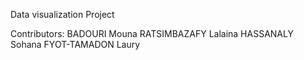 Data visualization Project 

Contributors:
BADOURI Mouna
RATSIMBAZAFY Lalaina
HASSANALY Sohana
FYOT-TAMADON Laury 


